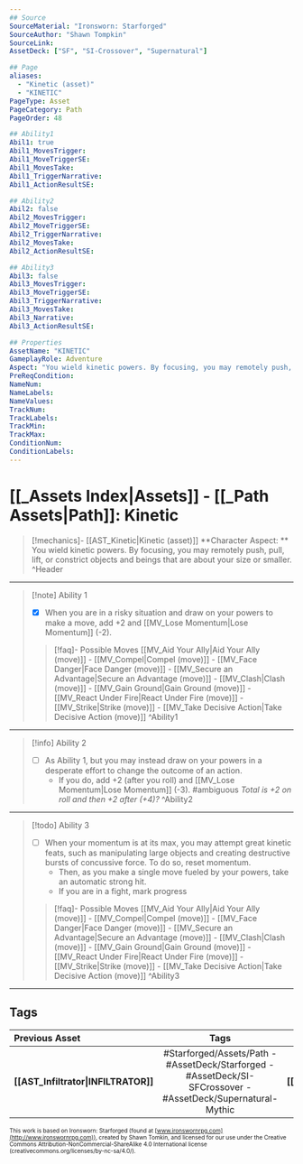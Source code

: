 ```yaml
---
## Source
SourceMaterial: "Ironsworn: Starforged"
SourceAuthor: "Shawn Tompkin"
SourceLink: 
AssetDeck: ["SF", "SI-Crossover", "Supernatural"]

## Page
aliases:
  - "Kinetic (asset)"
  - "KINETIC"
PageType: Asset
PageCategory: Path
PageOrder: 48

## Ability1
Abil1: true
Abil1_MovesTrigger:
Abil1_MoveTriggerSE:
Abil1_MovesTake:
Abil1_TriggerNarrative:
Abil1_ActionResultSE:

## Ability2
Abil2: false
Abil2_MovesTrigger:
Abil2_MoveTriggerSE:
Abil2_TriggerNarrative:
Abil2_MovesTake:
Abil2_ActionResultSE:

## Ability3
Abil3: false
Abil3_MovesTrigger:
Abil3_MoveTriggerSE:
Abil3_TriggerNarrative:
Abil3_MovesTake:
Abil3_Narrative:
Abil3_ActionResultSE:

## Properties
AssetName: "KINETIC"
GameplayRole: Adventure
Aspect: "You wield kinetic powers. By focusing, you may remotely push, pull, lift, or constrict objects and beings that are about your size or smaller."
PreReqCondition: 
NameNum:
NameLabels:
NameValues:
TrackNum:
TrackLabels:
TrackMin:
TrackMax:
ConditionNum:
ConditionLabels:
---
```

# [[_Assets Index|Assets]] - [[_Path Assets|Path]]: Kinetic
> [!mechanics]- [[AST_Kinetic|Kinetic (asset)]]
> **Character Aspect: ** You wield kinetic powers.  By focusing, you may remotely push, pull, lift, or constrict objects and beings that are about your size or smaller.  ^Header
___
> [!note] Ability 1
> - [x] When you are in a risky situation and draw on your powers to make a move, add +2 and [[MV_Lose Momentum|Lose Momentum]] (-2).
> > [!faq]- Possible Moves
> > [[MV_Aid Your Ally|Aid Your Ally (move)]] - [[MV_Compel|Compel (move)]] - [[MV_Face Danger|Face Danger (move)]] - [[MV_Secure an Advantage|Secure an Advantage (move)]] - [[MV_Clash|Clash (move)]] - [[MV_Gain Ground|Gain Ground (move)]] - [[MV_React Under Fire|React Under Fire (move)]] - [[MV_Strike|Strike (move)]] - [[MV_Take Decisive Action|Take Decisive Action (move)]] ^Ability1
___
> [!info] Ability 2
> - [ ] As Ability 1, but you may instead draw on your powers in a desperate effort to change the outcome of an action. 
> 	- If you do, add +2 (after you roll) and [[MV_Lose Momentum|Lose Momentum]] (-3).
> 	#ambiguous *Total is +2 on roll and then +2 after (+4)?* ^Ability2
___
> [!todo] Ability 3
> - [ ] When your momentum is at its max, you may attempt great kinetic feats, such as manipulating large objects and creating destructive bursts of concussive force. To do so, reset momentum. 
> 	- Then, as you make a single move fueled by your powers, take an automatic strong hit.
> 	- If you are in a fight, mark progress
> > [!faq]- Possible Moves
> > [[MV_Aid Your Ally|Aid Your Ally (move)]] - [[MV_Compel|Compel (move)]] - [[MV_Face Danger|Face Danger (move)]] - [[MV_Secure an Advantage|Secure an Advantage (move)]] - [[MV_Clash|Clash (move)]] - [[MV_Gain Ground|Gain Ground (move)]] - [[MV_React Under Fire|React Under Fire (move)]] - [[MV_Strike|Strike (move)]] - [[MV_Take Decisive Action|Take Decisive Action (move)]] ^Ability3
___

## Tags
| Previous Asset | Tags | Next Asset |
| :--- | :---: | ---: |
| **[[AST_Infiltrator\|INFILTRATOR]]** | #Starforged/Assets/Path - #AssetDeck/Starforged - #AssetDeck/SI-SFCrossover - #AssetDeck/Supernatural-Mythic | **[[AST_Leader\|LEADER]]** |

<font size=-2>This work is based on Ironsworn: Starforged (found at [www.ironswornrpg.com](http://www.ironswornrpg.com)), created by Shawn Tomkin, and licensed for our use under the Creative Commons Attribution-NonCommercial-ShareAlike 4.0 International license  (creativecommons.org/licenses/by-nc-sa/4.0/).</font>